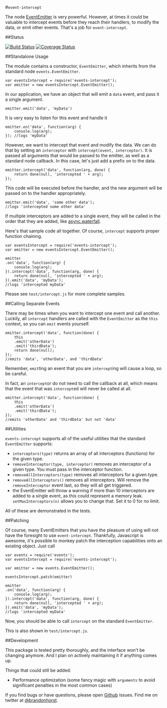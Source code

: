 #`event-intercept`

The node [EventEmitter](http://nodejs.org/api/events.html) is very powerful. However, at times it could be valuable to intercept events before they reach their handlers, to modify the data, or emit other events. That's a job for `event-intercept`.

##Status

[![Build Status](https://travis-ci.org/brandonhorst/events-intercept.svg?branch=master)](https://travis-ci.org/brandonhorst/events-intercept)
[![Coverage Status](https://coveralls.io/repos/brandonhorst/events-intercept/badge.png?branch=master)](https://coveralls.io/r/brandonhorst/events-intercept?branch=master)

##Standalone Usage

The module contains a constructor, `EventEmitter`, which inherits from the standard node `events.EventEmitter`.

	var eventsIntercept = require('events-intercept');
	var emitter = new eventsIntercept.EventEmitter();

In our application, we have an object that will emit a `data` event, and pass it a single argument.

	emitter.emit('data', 'myData')

It is very easy to listen for this event and handle it

	emitter.on('data', function(arg) {
		console.log(arg); 
	}); //logs 'myData'

However, we want to intercept that event and modify the data. We can do that by setting an `interceptor` with `intercept(event, interceptor)`. It is passed all arguments that would be passed to the emitter, as well as a standard node callback. In this case, let's just add a prefix on to the data.

	emitter.intercept('data', function(arg, done) {
		return done(null, 'intercepted ' + arg);
	});

This code will be executed before the handler, and the new argument will be passed on to the handler appropriately.

	emitter.emit('data', 'some other data');
	//logs 'intercepted some other data'

If multiple interceptors are added to a single event, they will be called in the order that they are added, like [async.waterfall](https://github.com/caolan/async#waterfall).

Here's that sample code all together. Of course, `intercept` supports proper function chaining.

	var eventsIntercept = require('events-intercept');
	var emitter = new eventsIntercept.EventEmitter();

	emitter
	.on('data', function(arg) {
		console.log(arg); 
	}).intercept('data', function(arg, done) {
		return done(null, 'intercepted ' + arg);
	}).emit('data', 'myData');
	//logs 'intercepted myData'

Please see `test/intercept.js` for more complete samples.

##Calling Separate Events

There may be times when you want to intercept one event and call another. Luckily, all `intercept` handlers are called with the `EventEmitter` as the `this` context, so you can `emit` events yourself.

	emitter.intercept('data', function(done) {
		this
		.emit('otherData')
		.emit('thirdData');
		return done(null);
	});
	//emits 'data', 'otherData', and 'thirdData'

Remember, `emit`ting an event that you are `intercept`ing will cause a loop, so be careful.

In fact, an `intercept`or do not need to call the callback at all, which means that the event that was `intercept`ed will never be called at all.

	
	emitter.intercept('data', function(done) {
		this
		.emit('otherData')
		.emit('thirdData');
	});
	//emits 'otherData' and 'thirdData' but not 'data'

##Utilities

`events-intercept` supports all of the useful utilities that the standard `EventEmitter` supports:

* `interceptors(type)` returns an array of all interceptors (functions) for the given type.
* `removeInterceptor(type, interceptor)` removes an interceptor of a given type. You must pass in the interceptor function.
* `removeAllInterceptors(type)` removes all interceptors for a given type.
* `removeAllInterceptors()` removes all interceptors. Will remove the `removeInterceptor` event last, so they will all get triggered.
* the EventEmitter will throw a warning if more than 10 interceptors are added to a single event, as this could represent a memory leak. `setMaxInterceptors(n)` allows you to change that. Set it to 0 for no limit.

All of these are demonstrated in the tests.

##Patching

Of course, many EventEmitters that you have the pleasure of using will not have the foresight to use `event-intercept`. Thankfully, Javascript is awesome, it's possible to monkey patch the interception capabilities onto an existing object. Just call

	var events = require('events');
	var eventsIntercept = require('events-intercept');

	var emitter = new events.EventEmitter();

	eventsIntercept.patch(emitter)

	emitter
	.on('data', function(arg) {
		console.log(arg); 
	}).intercept('data', function(arg, done) {
		return done(null, 'intercepted ' + arg);
	}).emit('data', 'myData');
	//logs 'intercepted myData'

Now, you should be able to call `intercept` on the standard `EventEmitter`.

This is also shown in `test/intercept.js`.

##Development

This package is tested pretty thoroughly, and the interface won't be changing anymore. And I plan on actively maintaining it if anything comes up.

Things that could still be added:

* Performance optimization (some fancy magic with `arguments` to avoid significant penalties in the most common cases)

If you find bugs or have questions, please open [Github](https://github.com/brandonhorst/events-intercept) issues. Find me on twitter at [@brandonhorst](https://twitter.com/brandonhorst).

